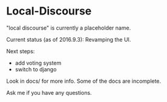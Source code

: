 # Local-Discourse
"local discourse" is currently a placeholder name. 

Current status (as of 2016.9.3):
  Revamping the UI. 
  
Next steps:
  * add voting system
  * switch to django
  
Look in docs/ for more info. Some of the docs are incomplete. 

Ask me if you have any questions. 

